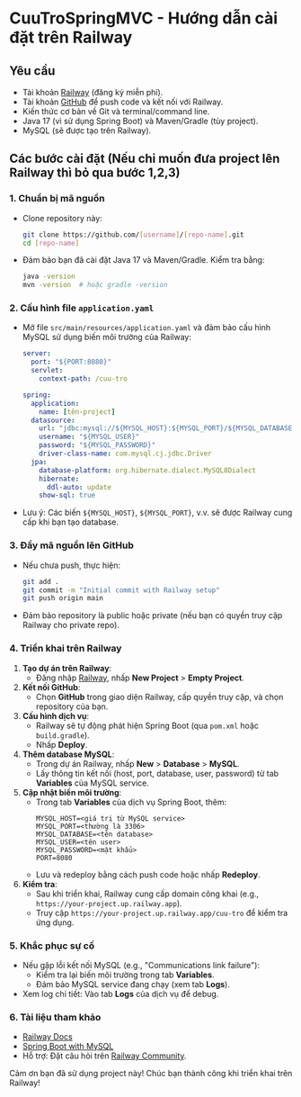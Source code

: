 # CuuTroSpringMVC - Hướng dẫn cài đặt trên Railway
## Yêu cầu
- Tài khoản [Railway](https://railway.app/) (đăng ký miễn phí).
- Tài khoản [GitHub](https://github.com/) để push code và kết nối với Railway.
- Kiến thức cơ bản về Git và terminal/command line.
- Java 17 (vì sử dụng Spring Boot) và Maven/Gradle (tùy project).
- MySQL (sẽ được tạo trên Railway).

## Các bước cài đặt (Nếu chỉ muốn đưa project lên Railway thì bỏ qua bước 1,2,3)

### 1. Chuẩn bị mã nguồn
- Clone repository này:
  ```bash
  git clone https://github.com/[username]/[repo-name].git
  cd [repo-name]
  ```
- Đảm bảo bạn đã cài đặt Java 17 và Maven/Gradle. Kiểm tra bằng:
  ```bash
  java -version
  mvn -version  # hoặc gradle -version
  ```

### 2. Cấu hình file `application.yaml`
- Mở file `src/main/resources/application.yaml` và đảm bảo cấu hình MySQL sử dụng biến môi trường của Railway:
  ```yaml
  server:
    port: "${PORT:8080}"
    servlet:
      context-path: /cuu-tro

  spring:
    application:
      name: [tên-project]
    datasource:
      url: "jdbc:mysql://${MYSQL_HOST}:${MYSQL_PORT}/${MYSQL_DATABASE}"
      username: "${MYSQL_USER}"
      password: "${MYSQL_PASSWORD}"
      driver-class-name: com.mysql.cj.jdbc.Driver
    jpa:
      database-platform: org.hibernate.dialect.MySQL8Dialect
      hibernate:
        ddl-auto: update
      show-sql: true
  ```
- Lưu ý: Các biến `${MYSQL_HOST}`, `${MYSQL_PORT}`, v.v. sẽ được Railway cung cấp khi bạn tạo database.

### 3. Đẩy mã nguồn lên GitHub
- Nếu chưa push, thực hiện:
  ```bash
  git add .
  git commit -m "Initial commit with Railway setup"
  git push origin main
  ```
- Đảm bảo repository là public hoặc private (nếu bạn có quyền truy cập Railway cho private repo).

### 4. Triển khai trên Railway
1. **Tạo dự án trên Railway**:
   - Đăng nhập [Railway](https://railway.app/), nhấp **New Project** > **Empty Project**.
2. **Kết nối GitHub**:
   - Chọn **GitHub** trong giao diện Railway, cấp quyền truy cập, và chọn repository của bạn.
3. **Cấu hình dịch vụ**:
   - Railway sẽ tự động phát hiện Spring Boot (qua `pom.xml` hoặc `build.gradle`).
   - Nhấp **Deploy**.
4. **Thêm database MySQL**:
   - Trong dự án Railway, nhấp **New** > **Database** > **MySQL**.
   - Lấy thông tin kết nối (host, port, database, user, password) từ tab **Variables** của MySQL service.
5. **Cập nhật biến môi trường**:
   - Trong tab **Variables** của dịch vụ Spring Boot, thêm:
     ```
     MYSQL_HOST=<giá trị từ MySQL service>
     MYSQL_PORT=<thường là 3306>
     MYSQL_DATABASE=<tên database>
     MYSQL_USER=<tên user>
     MYSQL_PASSWORD=<mật khẩu>
     PORT=8080
     ```
   - Lưu và redeploy bằng cách push code hoặc nhấp **Redeploy**.
6. **Kiểm tra**:
   - Sau khi triển khai, Railway cung cấp domain công khai (e.g., `https://your-project.up.railway.app`).
   - Truy cập `https://your-project.up.railway.app/cuu-tro` để kiểm tra ứng dụng.

### 5. Khắc phục sự cố
- Nếu gặp lỗi kết nối MySQL (e.g., "Communications link failure"):
  - Kiểm tra lại biến môi trường trong tab **Variables**.
  - Đảm bảo MySQL service đang chạy (xem tab **Logs**).
- Xem log chi tiết: Vào tab **Logs** của dịch vụ để debug.

### 6. Tài liệu tham khảo
- [Railway Docs](https://docs.railway.app)
- [Spring Boot with MySQL](https://spring.io/guides/gs/accessing-data-mysql/)
- Hỗ trợ: Đặt câu hỏi trên [Railway Community](https://community.railway.app/).

Cảm ơn bạn đã sử dụng project này! Chúc bạn thành công khi triển khai trên Railway!
